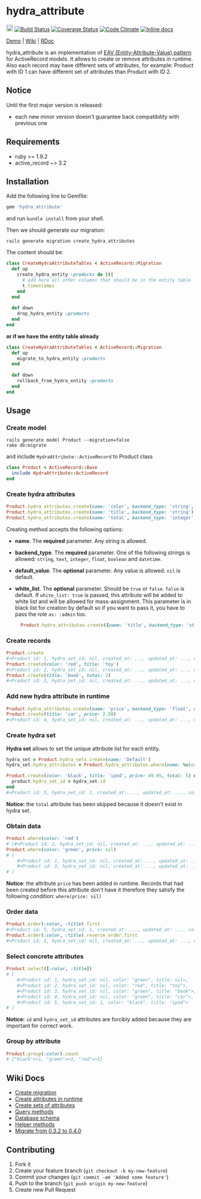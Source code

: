 # hydra_attribute 

<a href="http://badge.fury.io/rb/hydra_attribute"><img src="https://badge.fury.io/rb/hydra_attribute@2x.png" alt="Gem Version" height="18"></a> [![Build Status](https://travis-ci.org/kostyantyn/hydra_attribute.svg)](https://travis-ci.org/kostyantyn/hydra_attribute) [![Coverage Status](https://coveralls.io/repos/kostyantyn/hydra_attribute/badge.png?branch=master)](https://coveralls.io/r/kostyantyn/hydra_attribute?branch=master) [![Code Climate](https://codeclimate.com/github/kostyantyn/hydra_attribute.png)](https://codeclimate.com/github/kostyantyn/hydra_attribute) [![Inline docs](http://inch-pages.github.io/github/kostyantyn/hydra_attribute.png)](http://inch-pages.github.io/github/kostyantyn/hydra_attribute)

[Demo](http://ec2-54-229-138-34.eu-west-1.compute.amazonaws.com) | [Wiki](https://github.com/kostyantyn/hydra_attribute/wiki) | [RDoc](http://rdoc.info/github/kostyantyn/hydra_attribute)

hydra_attribute is an implementation of
[EAV (Entity-Attribute-Value) pattern](http://en.wikipedia.org/wiki/Entity–attribute–value_model) for ActiveRecord models. It allows to create or remove attributes in runtime. Also each record may have different sets of attributes, for example: Product with ID 1 can have different set of attributes than Product with ID 2.

## Notice
Until the first major version is released:
* each new minor version doesn't guarantee back compatibility with previous one

## Requirements
* ruby >= 1.9.2
* active_record ~> 3.2

## Installation

Add the following line to Gemfile:
```ruby
gem 'hydra_attribute'
```
and run `bundle install` from your shell.
    
Then we should generate our migration:
```shell
rails generate migration create_hydra_attributes
```    
The content should be:
```ruby    
class CreateHydraAttributeTables < ActiveRecord::Migration
  def up
    create_hydra_entity :products do |t|
      # add here all other columns that should be in the entity table
      t.timestamps
    end
  end
      
  def down
    drop_hydra_entity :products
  end
end
```

**or if we have the entity table already**

```ruby    
class CreateHydraAttributeTables < ActiveRecord::Migration
  def up
    migrate_to_hydra_entity :products
  end
      
  def down
    rollback_from_hydra_entity :products
  end
end
```

## Usage

### Create model
```shell
rails generate model Product --migration=false
rake db:migrate
```

and include `HydraAttribute::ActiveRecord` to Product class
```ruby
class Product < ActiveRecord::Base
  include HydraAttribute::ActiveRecord
end
```

### Create hydra attributes
```ruby
Product.hydra_attributes.create(name: 'color', backend_type: 'string', default_value: 'green')
Product.hydra_attributes.create(name: 'title', backend_type: 'string')
Product.hydra_attributes.create(name: 'total', backend_type: 'integer', default_value: 1)
```

Creating method accepts the following options:
* **name**. The **required** parameter. Any string is allowed.   
* **backend_type**. The **required** parameter. One of the following strings is allowed: `string`, `text`, `integer`, `float`, `boolean` and `datetime`.
* **default_value**. The **optional** parameter. Any value is allowed. `nil` is default.
* **white_list**. The **optional** parameter. Should be `true` or `false`. `false` is default. If `white_list: true` is passed, this attribute will be added to white list and will be allowed for mass-assignment. This parameter is in black list for creation by default so if you want to pass it, you have to pass the role `as: :admin` too.

  ```ruby
    Product.hydra_attributes.create({name: 'title', backend_type: 'string', white_list: true}, as: :admin)
  ```

### Create records
```ruby
Product.create
#<Product id: 1, hydra_set_id: nil, created_at: ..., updated_at: ..., color: "green", title: nil, total: 1>
Product.create(color: 'red', title: 'toy')
#<Product id: 2, hydra_set_id: nil, created_at: ..., updated_at: ..., color: "red", title: "toy", total: 1>
Product.create(title: 'book', total: 2)
#<Product id: 3, hydra_set_id: nil, created_at: ..., updated_at: ..., color: "green", title: "book", total: 2>
```

### Add new hydra attribute in runtime
```ruby
Product.hydra_attributes.create(name: 'price', backend_type: 'float', default_value: 0.0)
Product.create(title: 'car', price: 2.50)
#<Product id: 4, hydra_set_id: nil, created_at: ..., updated_at: ..., color: "green", title: "car", total: 2, price: 2.5>
```

### Create hydra set
**Hydra set** allows to set the unique attribute list for each entity.

```ruby
hydra_set = Product.hydra_sets.create(name: 'Default')
hydra_set.hydra_attributes = Product.hydra_attributes.where(name: %w(color title price))

Product.create(color: 'black', title: 'ipod', price: 49.95, total: 5) do |product|
  product.hydra_set_id = hydra_set.id
end
#<Product id: 5, hydra_set_id: 1, created_at: ..., updated_at: ..., color: "black", title: "ipod", price: 49.95>
```
**Notice:** the `total` attribute has been skipped because it doesn't exist in hydra set.

### Obtain data
```ruby
Product.where(color: 'red')
# [#<Product id: 2, hydra_set_id: nil, created_at: ..., updated_at: ..., color: "red", title: "toy", price: 0.0, total: 1>]
Product.where(color: 'green', price: nil)
# [
    #<Product id: 1, hydra_set_id: nil, created_at: ..., updated_at: ..., color: "green", title: nil, price: 0.0, total: 1>,
    #<Product id: 3, hydra_set_id: nil, created_at: ..., updated_at: ..., color: "green", title: "book", price: 0.0, total: 2>
# ]
```
**Notice**: the attribute `price` has been added in runtime. Records that had been created before this attribute don't have it therefore they satisfy the following condition: `where(price: nil)`

### Order data
```ruby
Product.order(:color, :title).first
#<Product id: 5, hydra_set_id: 1, created_at: ..., updated_at: ..., color: "black", title: "ipod", price: 49.95>
Product.order(:color, :title).reverse_order.first
#<Product id: 2, hydra_set_id: nil, created_at: ..., updated_at: ..., color: "red", title: "toy", price: 0.0, total: 1>
```

### Select concrete attributes
```ruby
Product.select([:color, :title])
# [
    #<Product id: 1, hydra_set_id: nil, color: "green", title: nil>,
    #<Product id: 2, hydra_set_id: nil, color: "red", title: "toy">,
    #<Product id: 3, hydra_set_id: nil, color: "green", title: "book">,
    #<Product id: 4, hydra_set_id: nil, color: "green", title: "car">,
    #<Product id: 5, hydra_set_id: 1, color: "black", title: "ipod">
# ] 
```
**Notice:** `id` and `hydra_set_id` attributes are forcibly added because they are important for correct work.

### Group by attribute
```ruby
Product.group(:color).count
# {"black"=>1, "green"=>3, "red"=>1}
```

## Wiki Docs
* [Create migration](https://github.com/kostyantyn/hydra_attribute/wiki/Create-migration)
* [Create attributes in runtime](https://github.com/kostyantyn/hydra_attribute/wiki/Create-attributes-in-runtime)
* [Create sets of attributes](https://github.com/kostyantyn/hydra_attribute/wiki/Create-sets-of-attributes)
* [Query methods](https://github.com/kostyantyn/hydra_attribute/wiki/Query-methods)
* [Database schema](https://github.com/kostyantyn/hydra_attribute/wiki/Database-schema)
* [Helper methods](https://github.com/kostyantyn/hydra_attribute/wiki/Helper-methods)
* [Migrate from 0.3.2 to 0.4.0](https://github.com/kostyantyn/hydra_attribute/wiki/Migrate-from-0.3.2-to-0.4.0) 

## Contributing

1. Fork it
2. Create your feature branch (`git checkout -b my-new-feature`)
3. Commit your changes (`git commit -am 'Added some feature'`)
4. Push to the branch (`git push origin my-new-feature`)
5. Create new Pull Request
